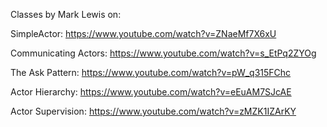 
Classes by Mark Lewis on:

SimpleActor: https://www.youtube.com/watch?v=ZNaeMf7X6xU

Communicating Actors: https://www.youtube.com/watch?v=s_EtPq2ZYOg

The Ask Pattern: https://www.youtube.com/watch?v=pW_q315FChc

Actor Hierarchy: https://www.youtube.com/watch?v=eEuAM7SJcAE

Actor Supervision: https://www.youtube.com/watch?v=zMZK1IZArKY
